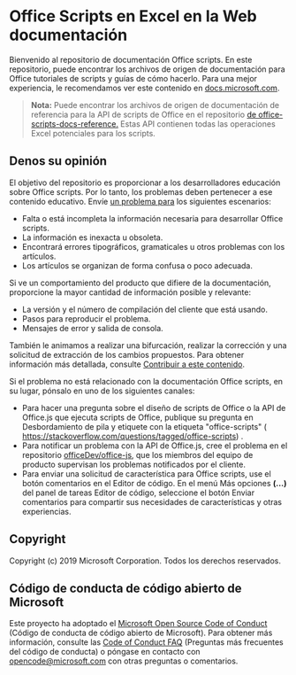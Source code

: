 # <a name="office-scripts-in-excel-on-the-web-documentation"></a>Office Scripts en Excel en la Web documentación

Bienvenido al repositorio de documentación Office scripts. En este repositorio, puede encontrar los archivos de origen de documentación para Office tutoriales de scripts y guías de cómo hacerlo. Para una mejor experiencia, le recomendamos ver este contenido en [docs.microsoft.com](https://docs.microsoft.com/office/dev/scripts).

> **Nota:** Puede encontrar los archivos de origen de documentación de referencia para la API de scripts de Office en el repositorio [de office-scripts-docs-reference.](https://github.com/OfficeDev/office-scripts-docs-reference) Estas API contienen todas las operaciones Excel potenciales para los scripts.

## <a name="give-us-your-feedback"></a>Denos su opinión

El objetivo del repositorio es proporcionar a los desarrolladores educación sobre Office scripts. Por lo tanto, los problemas deben pertenecer a ese contenido educativo. Envíe [un problema para](https://github.com/OfficeDev/office-scripts-docs/issues) los siguientes escenarios:

- Falta o está incompleta la información necesaria para desarrollar Office scripts.
- La información es inexacta u obsoleta.
- Encontrará errores tipográficos, gramaticales u otros problemas con los artículos.
- Los artículos se organizan de forma confusa o poco adecuada.

Si ve un comportamiento del producto que difiere de la documentación, proporcione la mayor cantidad de información posible y relevante:

- La versión y el número de compilación del cliente que está usando.
- Pasos para reproducir el problema.
- Mensajes de error y salida de consola.

También le animamos a realizar una bifurcación, realizar la corrección y una solicitud de extracción de los cambios propuestos. Para obtener información más detallada, consulte [Contribuir a este contenido](Contributing.md).

Si el problema no está relacionado con la documentación Office scripts, en su lugar, pónsalo en uno de los siguientes canales:

- Para hacer una pregunta sobre el diseño de scripts de Office o la API de Office.js que ejecuta scripts de Office, publique su pregunta en Desbordamiento de pila y etiquete con la etiqueta "office-scripts" ( https://stackoverflow.com/questions/tagged/office-scripts) .
- Para notificar un problema con la API de Office.js, cree el problema en el repositorio [officeDev/office-js](https://github.com/OfficeDev/office-js), que los miembros del equipo de producto supervisan los problemas notificados por el cliente.
- Para enviar una solicitud de característica para Office scripts, use el botón comentarios en el Editor de código. En el menú Más opciones **(...)** del panel  de tareas Editor de código, seleccione el botón Enviar comentarios para compartir sus necesidades de características y otras experiencias.

## <a name="copyright"></a>Copyright

Copyright (c) 2019 Microsoft Corporation. Todos los derechos reservados.

## <a name="microsoft-open-source-code-of-conduct"></a>Código de conducta de código abierto de Microsoft

Este proyecto ha adoptado el [Microsoft Open Source Code of Conduct](https://opensource.microsoft.com/codeofconduct/) (Código de conducta de código abierto de Microsoft). Para obtener más información, consulte las [Code of Conduct FAQ](https://opensource.microsoft.com/codeofconduct/faq/) (Preguntas más frecuentes del código de conducta) o póngase en contacto con [opencode@microsoft.com](mailto:opencode@microsoft.com) con otras preguntas o comentarios.
